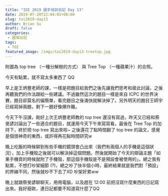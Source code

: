 ```yaml
---
title: "IOI 2019 國手培訓日記 Day 13"
date: 2019-07-20T22:04:01+08:00
slug: toi2019-day13
author: Brian Su
draft: false
categories:
 - 國培日記
tags:
 - TOI
featured_image: /imgs/toi2019-day13-treetop.jpg
---
```


附圖為 top tree （一種分解樹的方式） 與 Tree Top （一種蘋果汁）的合照。

今天有點累，就不寫太多東西了 QQ

早上是王炳豐老師的課，一樣是把題目給我們之後先讓我們思考和彼此討論，之後再聽我們的作法跟給一些建議。不過雖然這次的題目一樣是來自 ICPC 的世界決賽，題目卻莫名的偏簡單，看完題目之後滿快就解決掉了。另外明天的題目王師宇已經寫掉兩題，剩下一題好像爆炸難。

今天下午沒課，剛好上次王炳豐老師教的 top tree 還沒有寫過，昨天又已經和蔡旻諺討論出了一些適合的題目，就運用今天下午來寫寫看。最後在 Tree Top 的加持下，終於把 top tree 寫出來啦~ 之後還花了點時間翻了 top tree 的論文，感覺是個很神奇的東西，或許得再花點時間研究w

晚上吃飯的時候聊到有些手機的鏡頭會凸出來（我們有兩個人的手機是這個狀況），加上手機殼之後就可以解決掉這個問題。然後就開始了今天的辯論主題「如果手機買的時候就附了手機殼，那這個手機殼是不是預設會被使用的」。總之我有點累，不想打吵架細節 (?)，總之吵了快半個小時，最終結果就是我們對「預設」的界線不同，然後就吵不下去了XD 吵架好累ww

晚上就跟蔡旻諺聊聊天，用用電腦，以及趕在 12:00 前把沒寫什麼東西的日記寫出來。我好廢歐，連日記都要不知道寫什麼了QQ
